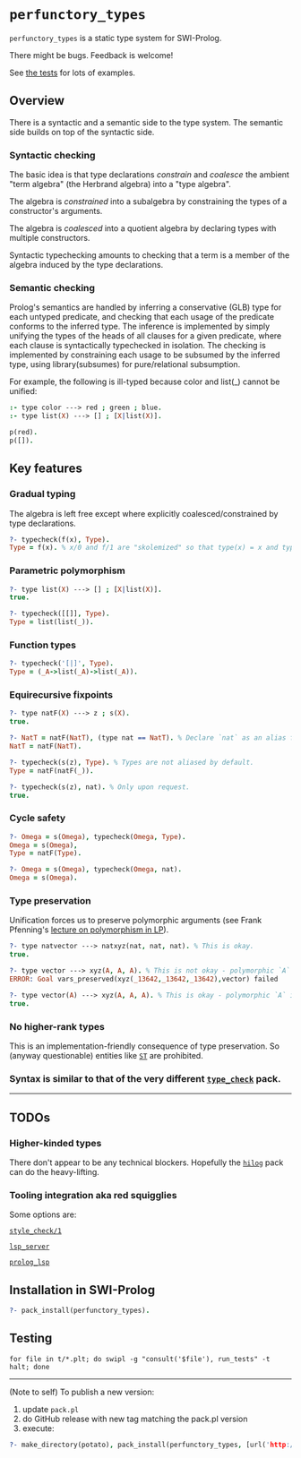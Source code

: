 # `perfunctory_types`

`perfunctory_types` is a static type system for SWI-Prolog.

There might be bugs. Feedback is welcome!

See [the tests](t/) for lots of examples.

## Overview

There is a syntactic and a semantic side to the type system. The semantic side builds on top of the syntactic side.

### Syntactic checking

The basic idea is that type declarations _constrain_ and _coalesce_ the ambient "term algebra" (the Herbrand algebra) into a "type algebra".

The algebra is _constrained_ into a subalgebra by constraining the types of a constructor's arguments.

The algebra is _coalesced_ into a quotient algebra by declaring types with multiple constructors.

Syntactic typechecking amounts to checking that a term is a member of the algebra induced by the type declarations.

### Semantic checking

Prolog's semantics are handled by inferring a conservative (GLB) type for each untyped predicate, and checking that each usage of the predicate conforms to the inferred type. The inference is implemented by simply unifying the types of the heads of all clauses for a given predicate, where each clause is syntactically typechecked in isolation. The checking is implemented by constraining each usage to be subsumed by the inferred type, using library(subsumes) for pure/relational subsumption. 

For example, the following is ill-typed because color and list(_) cannot be unified:
```prolog
:- type color ---> red ; green ; blue.
:- type list(X) ---> [] ; [X|list(X)].

p(red).
p([]).
```

## Key features

### Gradual typing

The algebra is left free except where explicitly coalesced/constrained by type declarations.

```prolog
?- typecheck(f(x), Type).
Type = f(x). % x/0 and f/1 are "skolemized" so that type(x) = x and type(f(A)) = f(A).
```

### Parametric polymorphism

```prolog
?- type list(X) ---> [] ; [X|list(X)].
true.

?- typecheck([[]], Type).
Type = list(list(_)).
```

### Function types

```prolog
?- typecheck('[|]', Type).
Type = (_A->list(_A)->list(_A)).
```

### Equirecursive fixpoints

```prolog
?- type natF(X) ---> z ; s(X).
true.

?- NatT = natF(NatT), (type nat == NatT). % Declare `nat` as an alias for `natF(natF(...))`.
NatT = natF(NatT).

?- typecheck(s(z), Type). % Types are not aliased by default.
Type = natF(natF(_)).

?- typecheck(s(z), nat). % Only upon request.
true.
```

### Cycle safety

```prolog
?- Omega = s(Omega), typecheck(Omega, Type).
Omega = s(Omega),
Type = natF(Type).

?- Omega = s(Omega), typecheck(Omega, nat).
Omega = s(Omega).
```

### Type preservation

Unification forces us to preserve polymorphic arguments (see Frank Pfenning's [lecture on polymorphism in LP](https://www.cs.cmu.edu/~fp/courses/lp/lectures/10-poly.pdf)).

```prolog
?- type natvector ---> natxyz(nat, nat, nat). % This is okay.
true.

?- type vector ---> xyz(A, A, A). % This is not okay - polymorphic `A` is not preserved.
ERROR: Goal vars_preserved(xyz(_13642,_13642,_13642),vector) failed

?- type vector(A) ---> xyz(A, A, A). % This is okay - polymorphic `A` is preserved.
true.
```

### No higher-rank types

This is an implementation-friendly consequence of type preservation. So (anyway questionable) entities like [`ST`](https://wiki.haskell.org/Monad/ST) are prohibited.

### Syntax is similar to that of the very different [`type_check`](https://www.swi-prolog.org/pack/list?p=type_check) pack.

---

## TODOs

### Higher-kinded types

There don't appear to be any technical blockers. Hopefully the [`hilog`](https://us.swi-prolog.org/pack/list?p=hilog) pack can do the heavy-lifting.

### Tooling integration aka red squigglies

Some options are:

[`style_check/1`](https://www.swi-prolog.org/pldoc/man?predicate=style_check/1)

[`lsp_server`](https://www.swi-prolog.org/pack/list?p=lsp_server)

[`prolog_lsp`](https://www.swi-prolog.org/pack/list?p=prolog_lsp)

## Installation in SWI-Prolog

```prolog
?- pack_install(perfunctory_types).
```

## Testing

```shell
for file in t/*.plt; do swipl -g "consult('$file'), run_tests" -t halt; done
```

---

(Note to self) To publish a new version:
1. update `pack.pl`
2. do GitHub release with new tag matching the pack.pl version
3. execute:
```prolog
?- make_directory(potato), pack_install(perfunctory_types, [url('http://github.com/GeoffChurch/perfunctory_types/archive/13.17.zip'), package_directory(potato)]).
```
